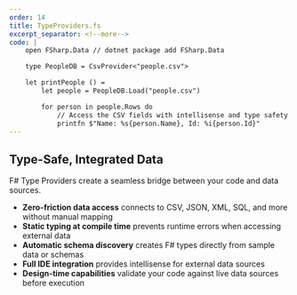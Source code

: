 ```yaml
---
order: 14
title: TypeProviders.fs
excerpt_separator: <!--more-->
code: |
    open FSharp.Data // dotnet package add FSharp.Data

    type PeopleDB = CsvProvider<"people.csv">

    let printPeople () =
        let people = PeopleDB.Load("people.csv")

        for person in people.Rows do
            // Access the CSV fields with intellisense and type safety!
            printfn $"Name: %s{person.Name}, Id: %i{person.Id}"
---
```

## Type-Safe, Integrated Data

F# Type Providers create a seamless bridge between your code and data sources.
<!--more-->
- **Zero-friction data access** connects to CSV, JSON, XML, SQL, and more without manual mapping
- **Static typing at compile time** prevents runtime errors when accessing external data
- **Automatic schema discovery** creates F# types directly from sample data or schemas
- **Full IDE integration** provides intellisense for external data sources
- **Design-time capabilities** validate your code against live data sources before execution
